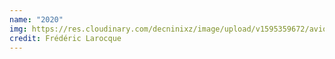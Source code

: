 ```yaml
---
name: "2020"
img: https://res.cloudinary.com/decninixz/image/upload/v1595359672/avion_cargo_site_web_full_res-08503-crop_rrwipz.jpg
credit: Frédéric Larocque
---
```

